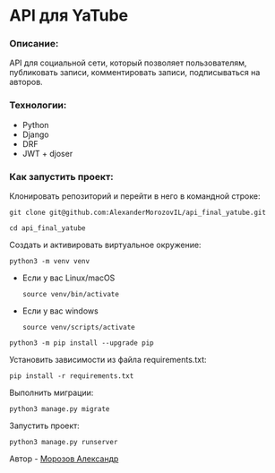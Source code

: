 # API для YaTube

### Описание:
API для социальной сети, который позволяет пользователям, публиковать записи, комментировать записи, подписываться на авторов.

### Технологии:
+ Python
+ Django 
+ DRF
+ JWT + djoser

### Как запустить проект:

Клонировать репозиторий и перейти в него в командной строке:

```
git clone git@github.com:AlexanderMorozovIL/api_final_yatube.git
```

```
cd api_final_yatube
```

Cоздать и активировать виртуальное окружение:

```
python3 -m venv venv
```

* Если у вас Linux/macOS

    ```
    source venv/bin/activate
    ```

* Если у вас windows

    ```
    source venv/scripts/activate
    ```

```
python3 -m pip install --upgrade pip
```

Установить зависимости из файла requirements.txt:

```
pip install -r requirements.txt
```

Выполнить миграции:

```
python3 manage.py migrate
```

Запустить проект:

```
python3 manage.py runserver
```

Автор - [Морозов Александр](https://github.com/AlexanderMorozovIL)
